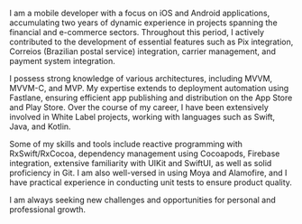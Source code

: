 I am a mobile developer with a focus on iOS and Android applications, accumulating two years of dynamic experience in projects spanning the financial and e-commerce sectors. Throughout this period, I actively contributed to the development of essential features such as Pix integration, Correios (Brazilian postal service) integration, carrier management, and payment system integration.

I possess strong knowledge of various architectures, including MVVM, MVVM-C, and MVP. My expertise extends to deployment automation using Fastlane, ensuring efficient app publishing and distribution on the App Store and Play Store. Over the course of my career, I have been extensively involved in White Label projects, working with languages such as Swift, Java, and Kotlin.

Some of my skills and tools include reactive programming with RxSwift/RxCocoa, dependency management using Cocoapods, Firebase integration, extensive familiarity with UIKit and SwiftUI, as well as solid proficiency in Git. I am also well-versed in using Moya and Alamofire, and I have practical experience in conducting unit tests to ensure product quality.

I am always seeking new challenges and opportunities for personal and professional growth.
